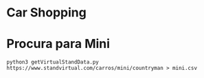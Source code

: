 # Car Shopping

# Procura para Mini

    python3 getVirtualStandData.py https://www.standvirtual.com/carros/mini/countryman > mini.csv


